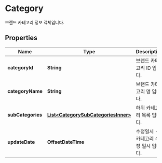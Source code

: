 

# Category

브랜드 카테고리 정보 객체입니다.

## Properties

| Name | Type | Description | Notes |
|------------ | ------------- | ------------- | -------------|
|**categoryId** | **String** | 브랜드 카테고리 ID 입니다. |  [optional] |
|**categoryName** | **String** | 브랜드 카테고리 명 입니다. |  [optional] |
|**subCategories** | [**List&lt;CategorySubCategoriesInner&gt;**](CategorySubCategoriesInner.md) | 하위 카테고리 목록 입니다. |  [optional] |
|**updateDate** | **OffsetDateTime** | 수정일시 - 카테고리 수정 일시 입니다. |  [optional] |



